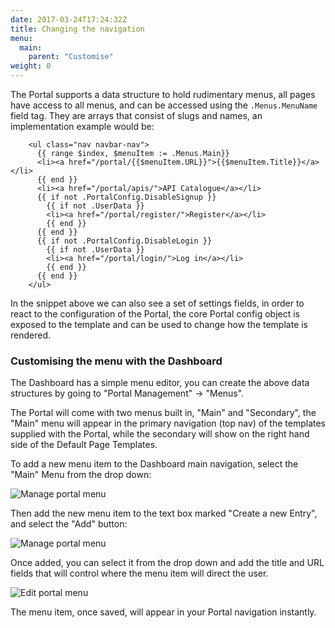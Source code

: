 ```yaml
---
date: 2017-03-24T17:24:32Z
title: Changing the navigation
menu:
  main:
    parent: "Customise"
weight: 0 
---
```


The Portal supports a data structure to hold rudimentary menus, all pages have access to all menus, and can be accessed using the `.Menus.MenuName` field tag. They are arrays that consist of slugs and names, an implementation example would be:

```
    <ul class="nav navbar-nav">
      {{ range $index, $menuItem := .Menus.Main}}
      <li><a href="/portal/{{$menuItem.URL}}">{{$menuItem.Title}}</a></li>
      {{ end }}
      <li><a href="/portal/apis/">API Catalogue</a></li>
      {{ if not .PortalConfig.DisableSignup }}
        {{ if not .UserData }}
        <li><a href="/portal/register/">Register</a></li>
        {{ end }}
      {{ end }}
      {{ if not .PortalConfig.DisableLogin }}
        {{ if not .UserData }}
        <li><a href="/portal/login/">Log in</a></li>
        {{ end }}
      {{ end }}
    </ul>
```

In the snippet above we can also see a set of settings fields, in order to react to the configuration of the Portal, the core Portal config object is exposed to the template and can be used to change how the template is rendered.

### Customising the menu with the Dashboard

The Dashboard has a simple menu editor, you can create the above data structures by going to "Portal Management" -> "Menus".

The Portal will come with two menus built in, "Main" and "Secondary", the "Main" menu will appear in the primary navigation (top nav) of the templates supplied with the Portal, while the secondary will show on the right hand side of the Default Page Templates.

To add a new menu item to the Dashboard main navigation, select the "Main" Menu from the drop down:

![Manage portal menu][1]

Then add the new menu item to the text box marked "Create a new Entry", and select the "Add" button:

![Manage portal menu][2]

Once added, you can select it from the drop down and add the title and URL fields that will control where the menu item will direct the user.

![Edit portal menu][3]

The menu item, once saved, will appear in your Portal navigation instantly.

[1]: /docs/img/dashboard/portal-management/portalMenus.png
[2]: /docs/img/dashboard/portal-management/addPortalMenus.png
[3]: /docs/img/dashboard/portal-management/portalMenusDropdown.png

